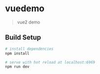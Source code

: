 # vuedemo

>vue2 demo

## Build Setup

``` bash
# install dependencies
npm install

# serve with hot reload at localhost:6969
npm run dev

```

